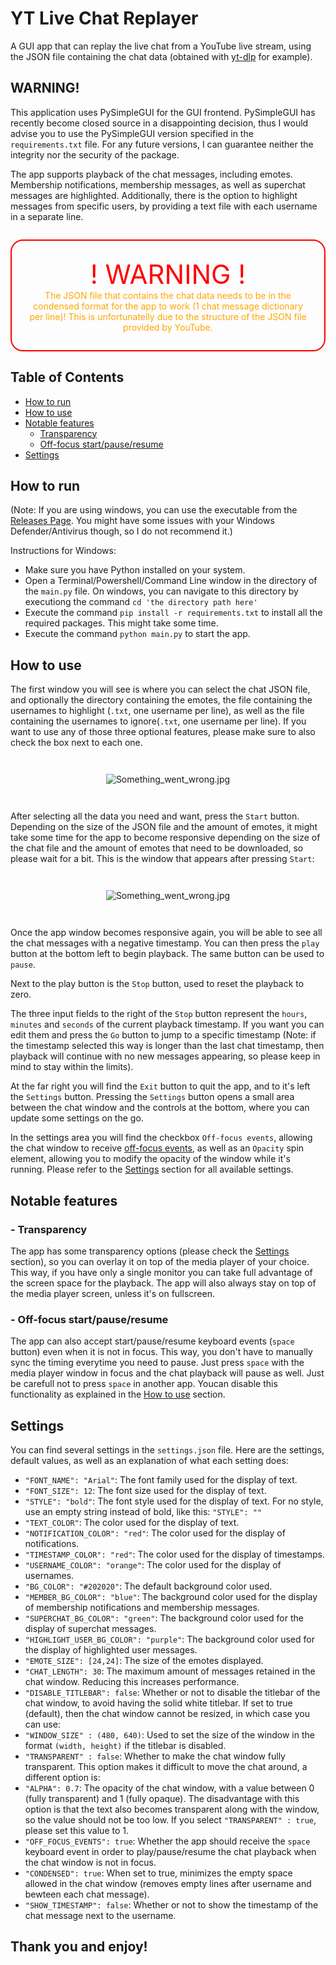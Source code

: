 # YT Live Chat Replayer
A GUI app that can replay the live chat from a YouTube live stream, using the JSON file containing the chat data (obtained with [yt-dlp](https://github.com/yt-dlp/yt-dlp) for example).

## WARNING!
This application uses PySimpleGUI for the GUI frontend. PySimpleGUI has recently become closed source in a disappointing decision, thus I would advise you to use the PySimpleGUI version specified in the `requirements.txt` file. For any future versions, I can guarantee neither the integrity nor the security of the package.

The app supports playback of the chat messages, including emotes. Membership notifications, membership messages, as well as superchat messages are highlighted. Additionally, there is the option to highlight messages from specific users, by providing a text file with each username in a separate line.

<div align="center" style="color:orange;border: 2px solid red;border-radius:20px;padding:2em;min-width:250px;margin: 2em 0;">
    <div align="center" style="color:red;font-size:3em;">! WARNING !</div>
    The JSON file that contains the chat data needs to be in the condensed format for the app to work (1 chat message dictionary per line)! This is unfortunatelly due to the structure of the JSON file provided by YouTube.
</div>

## Table of Contents
- [How to run](#how-to-run)
- [How to use](#how-to-use)
- [Notable features](#notable-features)
    - [Transparency](#transparency)
    - [Off-focus start/pause/resume](#off-focus-startpauseresume)
- [Settings](#settings)


## How to run
(Note: If you are using windows, you can use the executable from the [Releases Page](https://github.com/AntonisTorb/YT-Live-Chat-Replayer/releases). You might have some issues with your Windows Defender/Antivirus though, so I do not recommend it.)

Instructions for Windows:
- Make sure you have Python installed on your system.
- Open a Terminal/Powershell/Command Line window in the directory of the `main.py` file. On windows, you can navigate to this directory by executiong the command `cd 'the directory path here'`
- Execute the command `pip install -r requirements.txt` to install all the required packages. This might take some time.
- Execute the command `python main.py` to start the app.

## How to use

The first window you will see is where you can select the chat JSON file, and optionally the directory containing the emotes, the file containing the usernames to highlight (`.txt`, one username per line), as well as the file containing the usernames to ignore(`.txt`, one username per line). If you want to use any of those three optional features, please make sure to also check the box next to each one.

<div align="center"><img src="images/data.jpg" alt="Something_went_wrong.jpg" style="margin: 2em 0;"></div>

After selecting all the data you need and want, press the `Start` button. Depending on the size of the JSON file and the amount of emotes, it might take some time for the app to become responsive depending on the size of the chat file and the amount of emotes that need to be downloaded, so please wait for a bit. This is the window that appears after pressing `Start`:

<div align="center"><img src="images/chat.jpg" alt="Something_went_wrong.jpg" style="margin: 2em 0;"></div>

Once the app window becomes responsive again, you will be able to see all the chat messages with a negative timestamp. You can then press the `play` button at the bottom left to begin playback. The same button can be used to `pause`.

Next to the play button is the `Stop` button, used to reset the playback to zero.

The three input fields to the right of the `Stop` button represent the `hours`, `minutes` and `seconds` of the current playback timestamp. If you want you can edit them and press the `Go` button to jump to a specific timestamp (Note: if the timestamp selected this way is longer than the last chat timestamp, then playback will continue with no new messages appearing, so please keep in mind to stay within the limits).


At the far right you will find the `Exit` button to quit the app, and to it's left the `Settings` button. Pressing the `Settings` button opens a small area between the chat window and the controls at the bottom, where you can update some settings on the go.

 In the settings area you will find the checkbox `Off-focus events`, allowing the chat window to receive [off-focus events](#off-focus-startpauseresume), as well as an `Opacity` spin element, allowing you to modify the opacity of the window while it's running. Please refer to the [Settings](#settings) section for all available settings.

## Notable features

### - Transparency

The app has some transparency options (please check the [Settings](#settings) section), so you can overlay it on top of the media player of your choice. This way, if you have only a single monitor you can take full advantage of the screen space for the playback. The app will also always stay on top of the media player screen, unless it's on fullscreen.

### - Off-focus start/pause/resume

The app can also accept start/pause/resume keyboard events (`space` button) even when it is not in focus. This way, you don't have to manually sync the timing everytime you need to pause. Just press `space` with the media player window in focus and the chat playback will pause as well. Just be carefull not to press `space` in another app. Youcan disable this functionality as explained in the [How to use](#how-to-use) section.

## Settings

You can find several settings in the `settings.json` file. Here are the settings, default values, as well as an explanation of what each setting does:

- `"FONT_NAME": "Arial"`: The font family used for the display of text.
- `"FONT_SIZE": 12`: The font size used for the display of text.
- `"STYLE": "bold"`: The font style used for the display of text. For no style, use an empty string instead of bold, like this: `"STYLE": ""`
- `"TEXT_COLOR"`: The color used for the display of text.
- `"NOTIFICATION_COLOR": "red"`: The color used for the display of notifications.
- `"TIMESTAMP_COLOR": "red"`: The color used for the display of timestamps.
- `"USERNAME_COLOR": "orange"`: The color used for the display of usernames.
- `"BG_COLOR": "#202020"`: The default background color used.
- `"MEMBER_BG_COLOR": "blue"`: The background color used for the display of membership notifications and membership messages.
- `"SUPERCHAT_BG_COLOR": "green"`: The background color used for the display of superchat messages.
- `"HIGHLIGHT_USER_BG_COLOR": "purple"`: The background color used for the display of highlighted user messages.
- `"EMOTE_SIZE": [24,24]`: The size of the emotes displayed.
- `"CHAT_LENGTH": 30`: The maximum amount of messages retained in the chat window. Reducing this increases performance.
- `"DISABLE_TITLEBAR": false`: Whether or not to disable the titlebar of the chat window, to avoid having the solid white titlebar. If set to true (default), then the chat window cannot be resized, in which case you can use:
- `"WINDOW_SIZE" : (480, 640)`: Used to set the size of the window in the format `(width, height)` if the titlebar is disabled.
- `"TRANSPARENT" : false`: Whether to make the chat window fully transparent. This option makes it difficult to move the chat around, a different option is:
- `"ALPHA": 0.7`: The opacity of the chat window, with a value between 0 (fully transparent) and 1 (fully opaque). The disadvantage with this option is that the text also becomes transparent along with the window, so the value should not be too low. If you select `"TRANSPARENT" : true`, please set this value to 1.
- `"OFF_FOCUS_EVENTS": true`: Whether the app should receive the `space` keyboard event in order to play/pause/resume the chat playback when the chat window is not in focus.
- `"CONDENSED": true`: When set to true, minimizes the empty space allowed in the chat window (removes empty lines after username and bewteen each chat message).
- `"SHOW_TIMESTAMP": false`: Whether or not to show the timestamp of the chat message next to the username.


## Thank you and enjoy!
